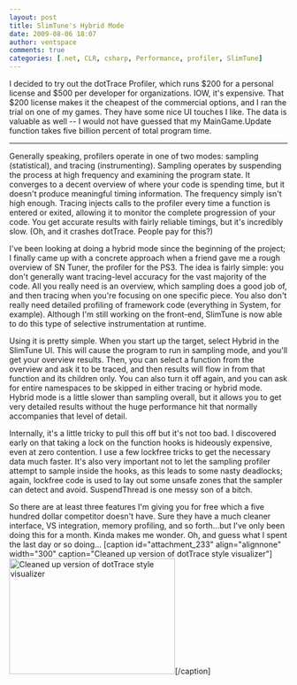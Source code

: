 ```yaml
---
layout: post
title: SlimTune's Hybrid Mode
date: 2009-08-06 18:07
author: ventspace
comments: true
categories: [.net, CLR, csharp, Performance, profiler, SlimTune]
---
```

I decided to try out the dotTrace Profiler, which runs $200 for a personal license and $500 per developer for organizations. IOW, it's expensive. That $200 license makes it the cheapest of the commercial options, and I ran the trial on one of my games. They have some nice UI touches I like. The data is valuable as well -- I would not have guessed that my MainGame.Update function takes five billion percent of total program time.
<hr>

Generally speaking, profilers operate in one of two modes: sampling (statistical), and tracing (instrumenting). Sampling operates by suspending the process at high frequency and examining the program state. It converges to a decent overview of where your code is spending time, but it doesn't produce meaningful timing information. The frequency simply isn't high enough. Tracing injects calls to the profiler every time a function is entered or exited, allowing it to monitor the complete progression of your code. You get accurate results with fairly reliable timings, but it's incredibly slow. (Oh, and it crashes dotTrace. People pay for this?)

I've been looking at doing a hybrid mode since the beginning of the project; I finally came up with a concrete approach when a friend gave me a rough overview of SN Tuner, the profiler for the PS3. The idea is fairly simple: you don't generally want tracing-level accuracy for the vast majority of the code. All you really need is an overview, which sampling does a good job of, and then tracing when you're focusing on one specific piece. You also don't really need detailed profiling of framework code (everything in System, for example). Although I'm still working on the front-end, SlimTune is now able to do this type of selective instrumentation at runtime.

Using it is pretty simple. When you start up the target, select Hybrid in the SlimTune UI. This will cause the program to run in sampling mode, and you'll get your overview results. Then, you can select a function from the overview and ask it to be traced, and then results will flow in from that function and its children only. You can also turn it off again, and you can ask for entire namespaces to be skipped in either tracing or hybrid mode. Hybrid mode is a little slower than sampling overall, but it allows you to get very detailed results without the huge performance hit that normally accompanies that level of detail.

Internally, it's a little tricky to pull this off but it's not too bad. I discovered early on that taking a lock on the function hooks is hideously expensive, even at zero contention. I use a few lockfree tricks to get the necessary data much faster. It's also very important not to let the sampling profiler attempt to sample inside the hooks, as this leads to some nasty deadlocks; again, lockfree code is used to lay out some unsafe zones that the sampler can detect and avoid. SuspendThread is one messy son of a bitch.

So there are at least three features I'm giving you for free which a five hundred dollar competitor doesn't have. Sure they have a much cleaner interface, VS integration, memory profiling, and so forth...but I've only been doing this for a month. Kinda makes me wonder. Oh, and guess what I spent the last day or so doing...
[caption id="attachment_233" align="alignnone" width="300" caption="Cleaned up version of dotTrace style visualizer"]<a href="http://ventspace.files.wordpress.com/2009/08/080609-dottrace2.jpg"><img src="http://ventspace.files.wordpress.com/2009/08/080609-dottrace2.jpg?w=300" alt="Cleaned up version of dotTrace style visualizer" title="080609-DotTrace2" width="300" height="209" class="size-medium wp-image-233" /></a>[/caption]
